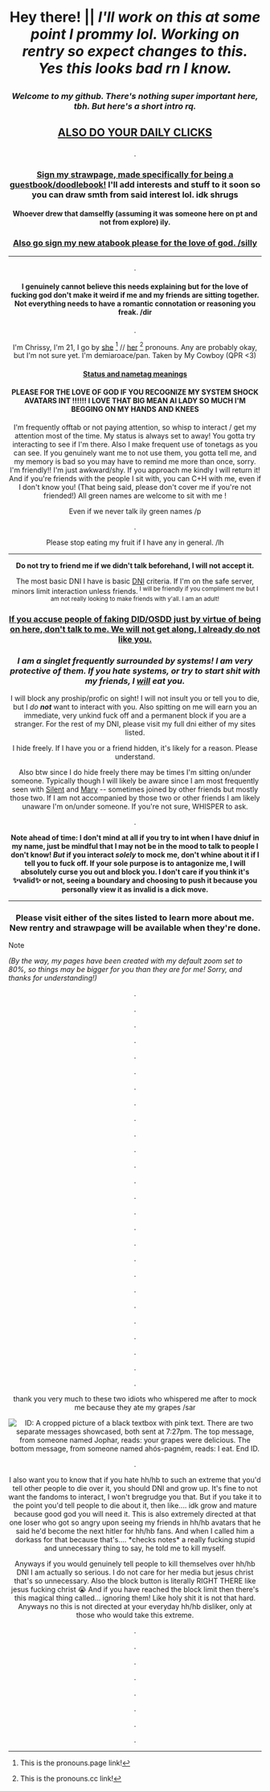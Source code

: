 # *<p align=center>* **Hey there! || *I'll work on this at some point I prommy lol. Working on rentry so expect changes to this. Yes this looks bad rn I know.***

### ***<p align=center>Welcome to my github. There's nothing super important here, tbh. But here's a short intro rq.***

## *<p align=center>* [ALSO DO YOUR DAILY CLICKS](https://arab.org/click-to-help/palestine/)


<p align=center> .

### *<p align=center>* [Sign my strawpage, made specifically for being a guestbook/doodlebook!](https://chrispybeans.straw.page/) I'll add interests and stuff to it soon so you can draw smth from said interest lol. idk shrugs
#### *<p align=center>* Whoever drew that damselfly (assuming it was someone here on pt and not from explore) ily. 

### *<p align=center>* [Also go sign my new atabook please for the love of god. /silly](https://glass-animals.atabook.org/)

---


<p align=center> .

#### *<p align=center>* I genuinely cannot believe this needs explaining but for the love of fucking god don't make it weird if me and my friends are sitting together. Not everything needs to have a romantic connotation or reasoning you freak. /dir

<p align=center> .

*<p align=center>* I'm Chrissy, I'm 21, I go by [she](https://en.pronouns.page/@Chrissybeans) [^1] // [her](https://pronouns.cc/@Chrispybeans) [^2] pronouns. Any are probably okay, but I'm not sure yet. I'm demiaroace/pan. Taken by My Cowboy (QPR <3)

#### *<p align=center>* [Status and nametag meanings](https://rentry.co/1-800-SPAMTONG)

#### <p align=center> PLEASE FOR THE LOVE OF GOD IF YOU RECOGNIZE MY SYSTEM SHOCK AVATARS INT !!!!!! I LOVE THAT BIG MEAN AI LADY SO MUCH I'M BEGGING ON MY HANDS AND KNEES

<p align=center> I'm frequently offtab or not paying attention, so whisp to interact / get my attention most of the time. My status is always set to away! You gotta try interacting to see if I'm there. Also I make frequent use of tonetags as you can see. If you genuinely want me to not use them, you gotta tell me, and my memory is bad so you may have to remind me more than once, sorry. I'm friendly!! I'm just awkward/shy. If you approach me kindly I will return it! And if you're friends with the people I sit with, you can C+H with me, even if I don't know you! (That being said, please don't cover me if you're not friended!) All green names are welcome to sit with me !

<p align=center> Even if we never talk ily green names /p

<p align=center> .

*<p align=center>* Please stop eating my fruit if I have any in general. /lh

---


*<p align=center>* **__Do not try to friend me if we didn't talk beforehand, I will not accept it.__**

*<p align=center>* The most basic DNI I have is basic [DNI](https://dni-criteria.carrd.co/) criteria. If I'm on the safe server, minors limit interaction unless friends.<sup> I will be friendly if you compliment me but I am not really looking to make friends with y'all. I am an adult!</sup> 

### *<p align=center>* **<ins>If you accuse people of faking DID/OSDD just by virtue of being on here, don't talk to me. We will not get along, I already do not like you.</ins>**

### *<p align=center>* *I am a singlet frequently surrounded by systems! I am very protective of them. If you hate systems, or try to start shit with my friends, I **<ins>will</ins>** eat you.*

*<p align=center>* I will block any proship/profic on sight! I will not insult you or tell you to die, but I *do **not*** want to interact with you. Also spitting on me will earn you an immediate, very unkind fuck off and a permanent block if you are a stranger. For the rest of my DNI, please visit my full dni either of my sites listed.

<p align=center> I hide freely. If I have you or a friend hidden, it's likely for a reason. Please understand.
  
*<p align=center>* Also btw since I do hide freely there may be times I'm sitting on/under someone. Typically though I will likely be aware since I am most frequently seen with [Silent](https://github.com/starscaptain/) and [Mary](https://github.com/latewife) -- sometimes joined by other friends but mostly those two. If I am not accompanied by those two or other friends I am likely unaware I'm on/under someone. If you're not sure, WHISPER to ask.

<p align=center> .

**<p align=center> Note ahead of time: I don't mind at all if you try to int when I have dniuf in my name, just be mindful that I may not be in the mood to talk to people I don't know! *But* if you interact *solely* to mock me, don't whine about it if I tell you to fuck off. If your sole purpose is to antagonize me, I will absolutely curse you out and block you. I don't care if you think it's :sparkles:valid:sparkles: or not, seeing a boundary and choosing to push it because you personally view it as invalid is a dick move.**


---


### *<p align=center>* Please visit either of the sites listed to learn more about me. New rentry and strawpage will be available when they're done.

>[!NOTE]
*(By the way, my pages have been created with my default zoom set to 80%, so things may be bigger for you than they are for me! Sorry, and thanks for understanding!)*



<p align=center> .

<p align=center> .

<p align=center> .

<p align=center> .

<p align=center> .

<p align=center> .

<p align=center> .

<p align=center> .

<p align=center> .

<p align=center> .

<p align=center> .

<p align=center> .

<p align=center> .

<p align=center> .

<p align=center> .

<p align=center> .

<p align=center> .

<p align=center> .

<p align=center> .

<p align=center> .

<p align=center> .

<p align=center> .

<p align=center> .

<p align=center> .

<p align=center> .

<p align=center> .

<p align=center> thank you very much to these two idiots who whispered me after to mock me because they ate my grapes /sar

*<p align=center>* ![ID: A cropped picture of a black textbox with pink text. There are two separate messages showcased, both sent at 7:27pm. The top message, from someone named Jophar, reads: your grapes were delicious. The bottom message, from someone named ahós-pagném, reads: I eat. End ID.](https://github.com/ChrissyBeans/ChrissyBeans/assets/147212417/02db5bf1-9e44-4365-917c-1d41d7c9661c)

<p align=center> .

<p align=center> I also want you to know that if you hate hh/hb to such an extreme that you'd tell other people to die over it, you should DNI and grow up. It's fine to not want the fandoms to interact, I won't bregrudge you that. But if you take it to the point you'd tell people to die about it, then like.... idk grow and mature because good god you will need it. This is also extremely directed at that one loser who got so angry upon seeing my friends in hh/hb avatars that he said he'd become the next hitler for hh/hb fans. And when I called him a dorkass for that because that's.... *checks notes* a really fucking stupid and unnecessary thing to say, he told me to kill myself. 
  
<p align=center> Anyways if you would genuinely tell people to kill themselves over hh/hb DNI I am actually so serious. I do not care for her media but jesus christ that's so unnecessary. Also the block button is literally RIGHT THERE like jesus fucking christ 😭 And if you have reached the block limit then there's this magical thing called... ignoring them! Like holy shit it is not that hard. Anyways no this is not directed at your everyday hh/hb disliker, only at those who would take this extreme.

<p align=center> .

<p align=center> .

<p align=center> .

<p align=center> .

<p align=center> .

<p align=center> .

<p align=center> .

<p align=center> .

[^1]: This is the pronouns.page link!

[^2]: This is the pronouns.cc link!

